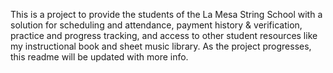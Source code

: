 This is a project to provide the students of the La Mesa String School with a solution for scheduling and attendance, payment history & verification, practice and progress tracking, and access to other student resources like my instructional book and sheet music library. As the project progresses, this readme will be updated with more info.
